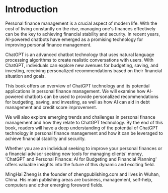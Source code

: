 # Introduction

Personal finance management is a crucial aspect of modern life. With the cost of living constantly on the rise, managing one's finances effectively can be the key to achieving financial stability and security. In recent years, AI-powered chatbots have emerged as a promising technology for improving personal finance management.

ChatGPT is an advanced chatbot technology that uses natural language processing algorithms to create realistic conversations with users. With ChatGPT, individuals can explore new avenues for budgeting, saving, and investing, receiving personalized recommendations based on their financial situation and goals.

This book offers an overview of ChatGPT technology and its potential applications in personal finance management. We will examine how AI-powered chatbots can be used to provide personalized recommendations for budgeting, saving, and investing, as well as how AI can aid in debt management and credit score improvement.

We will also explore emerging trends and challenges in personal finance management and how they relate to ChatGPT technology. By the end of this book, readers will have a deep understanding of the potential of ChatGPT technology in personal finance management and how it can be leveraged to achieve financial stability and security.

Whether you are an individual seeking to improve your personal finances or a financial advisor seeking new tools for managing clients' money, 'ChatGPT and Personal Finance: AI for Budgeting and Financial Planning' offers valuable insights into the future of this dynamic and exciting field.

MingHai Zheng is the founder of zhengpublishing.com and lives in Wuhan, China. His main publishing areas are business, management, self-help, computers and other emerging foreword fields.
